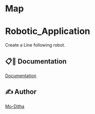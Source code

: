 # Map

# Robotic_Application
Create a Line following robot.


## 📋🎇 Documentation

[Documentation](https://github.com/Mo-Ditha/Robotic_Application/blob/main/code.ino)

## ✍ Author

[Mo-Ditha](https://github.com/Mo-Ditha)
